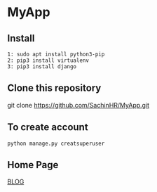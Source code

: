 # MyApp

## Install
```
1: sudo apt install python3-pip
2: pip3 install virtualenv
3: pip3 install django
```
## Clone this repository

git clone https://github.com/SachinHR/MyApp.git

## To create account
```
python manage.py creatsuperuser
```
## Home Page
[BLOG](http://127.0.0.1:8000/admin/login/?next=/admin/)
